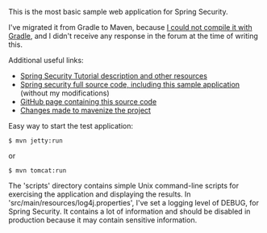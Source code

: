 This is the most basic sample web application for Spring Security.

I've migrated it from Gradle to Maven, because
[I could not compile it with Gradle](http://forum.springsource.org/showthread.php?120235-Trying-to-run-the-sample-code-of-Spring-Security-3-1),
and I didn't receive any response in the forum at the time of writing this.

Additional useful links:

* [Spring Security Tutorial description and other resources](http://static.springsource.org/spring-security/site/start-here.html)
* [Spring security full source code, including this sample application](http://static.springsource.org/spring-security/site/source.html) (without my modifications)
* [GitHub page containing this source code](https://github.com/stivlo/security-tutorial)
* [Changes made to mavenize the project](http://www.stefanolocati.it/blog/?p=1148)

Easy way to start the test application:

    $ mvn jetty:run 

or 

    $ mvn tomcat:run

The 'scripts' directory contains simple Unix command-line scripts for exercising the application and displaying the results.
In 'src/main/resources/log4j.properties', I've set a logging level of DEBUG, for Spring Security. It contains a lot of information and should be disabled in production because it may contain sensitive information.

